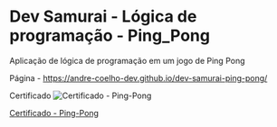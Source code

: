# Dev Samurai - Lógica de programação - Ping_Pong
 Aplicação de lógica de programação em um jogo de Ping Pong

 Página - https://andre-coelho-dev.github.io/dev-samurai-ping-pong/

Certificado
![Certificado - Ping-Pong](https://github.com/andre-coelho-dev/dev-samurai-ping-pong/assets/123213604/98d23c9b-d2c5-489c-9519-0998cd295cf8)

[Certificado - Ping-Pong](https://github.com/andre-coelho-dev/dev-samurai-ping-pong/files/11807817/Certificado.-.Ping-Pong.-.8c71ba58-cbf9-42bb-82ea-a6563e35e279.pdf)
